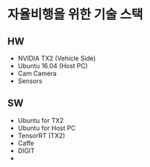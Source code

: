 # 자율비행을 위한 기술 스택

## HW
 * NVIDIA TX2 (Vehicle Side)
 * Ubuntu 16.04 (Host PC)
 * Cam Camera
 * Sensors
## SW
 * Ubuntu for TX2
 * Ubuntu for Host PC
 * TensorRT (TX2)
 * Caffe
 * DIGIT
 * 


